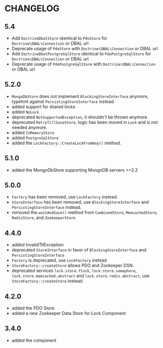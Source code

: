 CHANGELOG
=========

5.4
---

* Add `DoctrineDbalStore` identical to `PdoStore` for `Doctrine\DBAL\Connection` or DBAL url
* Deprecate usage of `PdoStore` with `Doctrine\DBAL\Connection` or DBAL url
* Add `DoctrineDbalPostgreSqlStore` identical to `PdoPostgreSqlStore` for `Doctrine\DBAL\Connection` or DBAL url
* Deprecate usage of `PdoPostgreSqlStore` with `Doctrine\DBAL\Connection` or DBAL url

5.2.0
-----

 * `MongoDbStore` does not implement `BlockingStoreInterface` anymore, typehint against `PersistingStoreInterface` instead.
 * added support for shared locks
 * added `NoLock`
 * deprecated `NotSupportedException`, it shouldn't be thrown anymore.
 * deprecated `RetryTillSaveStore`, logic has been moved in `Lock` and is not needed anymore.
 * added `InMemoryStore`
 * added `PostgreSqlStore`
 * added the `LockFactory::CreateLockFromKey()` method.

5.1.0
-----

 * added the MongoDbStore supporting MongoDB servers >=2.2

5.0.0
-----

 * `Factory` has been removed, use `LockFactory` instead.
 * `StoreInterface` has been removed, use `BlockingStoreInterface` and `PersistingStoreInterface` instead.
 * removed the `waitAndSave()` method from `CombinedStore`, `MemcachedStore`, `RedisStore`, and `ZookeeperStore`

4.4.0
-----

 * added InvalidTtlException
 * deprecated `StoreInterface` in favor of `BlockingStoreInterface` and `PersistingStoreInterface`
 * `Factory` is deprecated, use `LockFactory` instead
 * `StoreFactory::createStore` allows PDO and Zookeeper DSN.
 * deprecated services `lock.store.flock`, `lock.store.semaphore`, `lock.store.memcached.abstract` and `lock.store.redis.abstract`,
   use `StoreFactory::createStore` instead.

4.2.0
-----

 * added the PDO Store
 * added a new Zookeeper Data Store for Lock Component

3.4.0
-----

 * added the component
